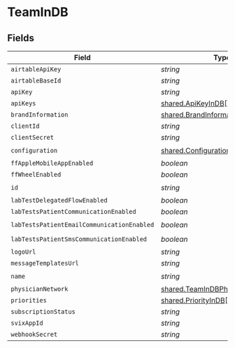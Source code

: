 # TeamInDB


## Fields

| Field                                                                                | Type                                                                                 | Required                                                                             | Description                                                                          |
| ------------------------------------------------------------------------------------ | ------------------------------------------------------------------------------------ | ------------------------------------------------------------------------------------ | ------------------------------------------------------------------------------------ |
| `airtableApiKey`                                                                     | *string*                                                                             | :heavy_minus_sign:                                                                   | N/A                                                                                  |
| `airtableBaseId`                                                                     | *string*                                                                             | :heavy_minus_sign:                                                                   | N/A                                                                                  |
| `apiKey`                                                                             | *string*                                                                             | :heavy_minus_sign:                                                                   | N/A                                                                                  |
| `apiKeys`                                                                            | [shared.ApiKeyInDB](../../models/shared/apikeyindb.md)[]                             | :heavy_minus_sign:                                                                   | N/A                                                                                  |
| `brandInformation`                                                                   | [shared.BrandInformation](../../models/shared/brandinformation.md)                   | :heavy_minus_sign:                                                                   | N/A                                                                                  |
| `clientId`                                                                           | *string*                                                                             | :heavy_minus_sign:                                                                   | N/A                                                                                  |
| `clientSecret`                                                                       | *string*                                                                             | :heavy_minus_sign:                                                                   | N/A                                                                                  |
| `configuration`                                                                      | [shared.Configuration](../../models/shared/configuration.md)                         | :heavy_check_mark:                                                                   | N/A                                                                                  |
| `ffAppleMobileAppEnabled`                                                            | *boolean*                                                                            | :heavy_minus_sign:                                                                   | N/A                                                                                  |
| `ffWheelEnabled`                                                                     | *boolean*                                                                            | :heavy_minus_sign:                                                                   | N/A                                                                                  |
| `id`                                                                                 | *string*                                                                             | :heavy_check_mark:                                                                   | N/A                                                                                  |
| `labTestDelegatedFlowEnabled`                                                        | *boolean*                                                                            | :heavy_minus_sign:                                                                   | N/A                                                                                  |
| `labTestsPatientCommunicationEnabled`                                                | *boolean*                                                                            | :heavy_minus_sign:                                                                   | N/A                                                                                  |
| `labTestsPatientEmailCommunicationEnabled`                                           | *boolean*                                                                            | :heavy_check_mark:                                                                   | N/A                                                                                  |
| `labTestsPatientSmsCommunicationEnabled`                                             | *boolean*                                                                            | :heavy_check_mark:                                                                   | N/A                                                                                  |
| `logoUrl`                                                                            | *string*                                                                             | :heavy_minus_sign:                                                                   | N/A                                                                                  |
| `messageTemplatesUrl`                                                                | *string*                                                                             | :heavy_minus_sign:                                                                   | N/A                                                                                  |
| `name`                                                                               | *string*                                                                             | :heavy_check_mark:                                                                   | N/A                                                                                  |
| `physicianNetwork`                                                                   | [shared.TeamInDBPhysicianNetworkT](../../models/shared/teamindbphysiciannetworkt.md) | :heavy_minus_sign:                                                                   | N/A                                                                                  |
| `priorities`                                                                         | [shared.PriorityInDB](../../models/shared/priorityindb.md)[]                         | :heavy_minus_sign:                                                                   | N/A                                                                                  |
| `subscriptionStatus`                                                                 | *string*                                                                             | :heavy_minus_sign:                                                                   | N/A                                                                                  |
| `svixAppId`                                                                          | *string*                                                                             | :heavy_minus_sign:                                                                   | N/A                                                                                  |
| `webhookSecret`                                                                      | *string*                                                                             | :heavy_minus_sign:                                                                   | N/A                                                                                  |